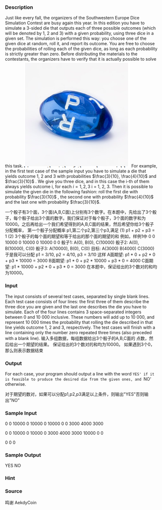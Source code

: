 
### Description
Just like every fall, the organizers of the Southwestern Europe Dice Simulation Contest are busy again this year. In this edition you have to simulate a 3-sided die that outputs each of three possible outcomes (which will be denoted by 1, 2 and 3) with a given probability, using three dice in a given set. The simulation is performed this way: you choose one of the given dice at random, roll it, and report its outcome. You are free to choose the probabilities of rolling each of the given dice, as long as each probability is strictly greater than zero. Before distributing the materials to the contestants, the organizers have to verify that it is actually possible to solve this task.
![](/images/2271_0.png)
For example, in the first test case of the sample input you have to simulate a die that yields outcome 1, 2 and 3 with probabilities 
$\frac{3}{10}, \frac{4}{10}$ and 
$\frac{3}{10}$
. We give you three dice, and in this case the i-th of them always yields outcome i, for each 
$i = 1, 2, 3$
i = 1, 2, 3. Then it is possible to simulate the given die in the following fashion: roll the first die with probability 
$\frac{3}{10}$
, the second one with probability 
$\frac{4}{10}$
 and the last one with probability 
$\frac{3}{10}$.

一个骰子有3个面，3个面(A,B,C面)上分别有3个数字。在本题中，先给出了3个骰子，每个骰子给出3个面的数字。我们保证对于每个骰子，3个面的数字和为10000。之后再给出一个我们希望得到的A,B,C面的结果，然后希望你给3个骰子分配概率， 第一个骰子分配概率 p1,第二个p2,第三个p3,满足
(1) p1 + p2 + p3 = 1
(2) 3个骰子的每个面的期望和等于给出的那个面的期望的和
例如，样例1中
0 0 10000
0 10000 0
10000 0 0
骰子1: A(0), B(0), C(10000)
骰子2: A(0), B(10000), C(0)
骰子3: A(10000), B(0), C(0)
目标: A(3000) B(4000) C(3000)
于是我可以分配 p1 = 3/10, p2 = 4/10, p3 = 3/10
这样
A面期望: p1 * 0 + p2 * 0 + p3 * 10000 = 3000
B面期望: p1 * 0 + p2 * 10000 + p3 * 0 = 4000
C面期望: p1 * 10000 + p2 * 0 + p3 * 0 = 3000
在本题中，保证给出的3个数对的和均为10000。

### Input
The input consists of several test cases, separated by single blank lines. Each test case consists of four lines: the first three of them describe the three dice you are given and the last one describes the die you have to simulate. Each of the four lines contains 3 space-separated integers between 0 and 10 000 inclusive. These numbers will add up to 10 000, and represent 10 000 times the probability that rolling the die described in that line yields outcome 1, 2 and 3, respectively.
The test cases will finish with a line containing only the number zero repeated three times (also preceded with a blank line).
输入多组数据，每组数据给出3个骰子的A,B,C面的 点数，然后给出一个期望的结果。
保证给出的3个数对的和均为10000。
如果遇到3个0，那么则表示数据结束

### Output
For each case, your program should output a line with the word `YES' if it is feasible to produce the desired die from the given ones, and `NO' otherwise.

对于期望的数对，如果可以分配p1,p2,p3满足以上条件，则输出"YES"否则输出"NO"
### Sample Input
0 0 10000
0 10000 0
10000 0 0
3000 4000 3000

0 0 10000
0 10000 0
3000 4000 3000
10000 0 0

0 0 0




### Sample Output
YES
NO

### Hint

### Source
鸣谢 AekdyCoin
